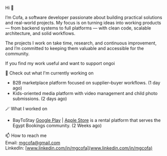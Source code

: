 Hi 👋

I’m Cofa, a software developer passionate about building practical solutions and real-world projects. My focus is on turning ideas into working products — from backend systems to full platforms — with clean code, scalable architecture, and solid workflows.

The projects I work on take time, research, and continuous improvement, and I’m committed to keeping them valuable and accessible for the community.

If you find my work useful and want to support ongoi

👷 Check out what I'm currently working on
- B2B marketplace platform focused on supplier–buyer workflows. (1 day ago)
- Kids-oriented media platform with video management and child photo submissions. (2 days ago)

🪄 What I worked on
- BayToStay [Google Play](https://play.google.com/store/apps/details?id=com.runsoft.bay_to_stay&pcampaignid=web_share) | [Apple Store](https://apps.apple.com/eg/app/bay-to-stay/id6743452055) is a rental platform that serves the Egypt Bookings community. (2 Weeks ago)

📫 How to reach me
<br>
Email: [mgcofa@gmail.com](mgcofa@gmail.com)
<br>
LinkedIn: [www.linkedin.com/in/mgcofa](www.linkedin.com/in/mgcofa)








